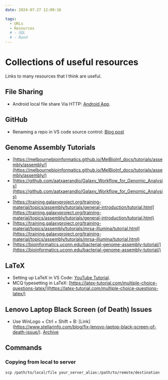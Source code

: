 ```yaml
---
date: 2024-07-27 12:09:16

tags:
  - URLs
  - Resources
  # - SQL
  # - Rand
---
```



# Collections of useful resources

Links to many resources that I think are useful.


## File Sharing
* Android local file share Via HTTP: [Android App](https://play.google.com/store/apps/details?id=com.phlox.simpleserver&hl=en).

## GitHub
* Renaming a repo in VS code source control: [Blog post](https://mahdi-moosa.github.io/blog/2024/06/22/changing-github-remote-link/) 

<!-- more -->
## Genome Assembly Tutorials
* [https://melbournebioinformatics.github.io/MelBioInf_docs/tutorials/assembly/assembly/](https://melbournebioinformatics.github.io/MelBioInf_docs/tutorials/assembly/assembly/)
* [https://github.com/aatxaerandio/Galaxy_Workflow_for_Genomic_Analysis](https://github.com/aatxaerandio/Galaxy_Workflow_for_Genomic_Analysis)
* [https://training.galaxyproject.org/training-material/topics/assembly/tutorials/general-introduction/tutorial.html](https://training.galaxyproject.org/training-material/topics/assembly/tutorials/general-introduction/tutorial.html)
* [https://training.galaxyproject.org/training-material/topics/assembly/tutorials/mrsa-illumina/tutorial.html](https://training.galaxyproject.org/training-material/topics/assembly/tutorials/mrsa-illumina/tutorial.html)
* [https://bioinformatics.uconn.edu/bacterial-genome-assembly-tutorial/](https://bioinformatics.uconn.edu/bacterial-genome-assembly-tutorial/)

## LaTeX
* Setting up LaTeX in VS Code: [YouTube Tutorial](https://www.youtube.com/watch?v=triTgcyF_IA).
* MCQ typesetting in LaTeX: [https://latex-tutorial.com/multiple-choice-questions-latex/](https://latex-tutorial.com/multiple-choice-questions-latex/)

## Lenovo Laptop Black Screen (of Death) Issues
* Use WinLogo + Ctrl + Shift + B: [Link] (https://www.stellarinfo.com/blog/fix-lenovo-laptop-black-screen-of-death-issue/). [Archive](https://web.archive.org/web/20250102005145/https://www.stellarinfo.com/blog/fix-lenovo-laptop-black-screen-of-death-issue/)

## Commands

### Copying from local to server
`scp /path/to/local/file your_server_alias:/path/to/remote/destination`


